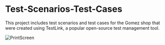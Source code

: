 # Test-Scenarios-Test-Cases
This project includes test scenarios and test cases for the Gomez shop that were created using TestLink, a popular open-source test management tool.

![PrintScreen](https://user-images.githubusercontent.com/62354048/235168013-8a84a91e-a4fc-4e87-9cdd-62954308d285.png)